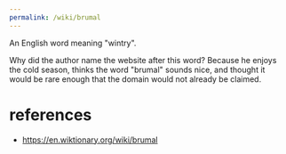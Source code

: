 ```yaml
---
permalink: /wiki/brumal
---
```


An English word meaning "wintry".

Why did the author name the website after this word? Because he enjoys the cold
season, thinks the word "brumal" sounds nice, and thought it would be rare
enough that the domain would not already be claimed.

# references

* https://en.wiktionary.org/wiki/brumal
